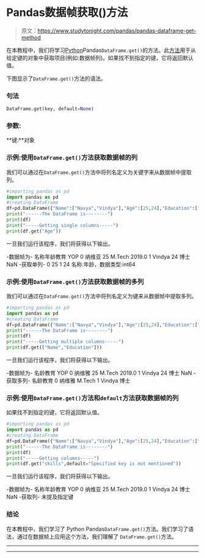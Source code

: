 # Pandas数据帧获取()方法

> 原文：<https://www.studytonight.com/pandas/pandas-dataframe-get-method>

在本教程中，我们将学习[Python](https://www.studytonight.com/python/getting-started-with-python)Pandas`DataFrame.get()`的方法。此[方法](https://www.studytonight.com/python/modules-and-functions)用于从给定键的对象中获取项目(例如:数据帧列)。如果找不到指定的键，它将返回默认值。

下图显示了`DataFrame.get()`方法的语法。

### 句法

```py
DataFrame.get(key, default=None)
```

### 参数:

**键:**对象

### 示例:使用`DataFrame.get()`方法获取数据帧的列

我们可以通过在`DataFrame.get()`方法中将列名定义为关键字来从数据帧中提取列。

```py
#importing pandas as pd
import pandas as pd
#creating DataFrame
df=pd.DataFrame({"Name":["Navya","Vindya"],"Age":[25,24],"Education":["M.Tech","Ph.d"],"YOP":[2019,None]})
print("------The DataFrame is--------")
print(df)
print("-----Getting single columns-----")
print(df.get("Age"))
```

一旦我们运行该程序，我们将获得以下输出。

-数据帧为-
名称年龄教育 YOP
0 纳维亚 25 M.Tech 2019.0
1 Vindya 24 博士 NaN
-获取单列-
0 25
1 24
名称:年龄，数据类型:int64

### 示例:使用`DataFrame.get()`方法获取数据帧的多列

我们可以通过在`DataFrame.get()`方法中将列名定义为键来从数据帧中提取多列。

```py
#importing pandas as pd
import pandas as pd
#creating DataFrame
df=pd.DataFrame({"Name":["Navya","Vindya"],"Age":[25,24],"Education":["M.Tech","Ph.d"],"YOP":[2019,None]})
print("------The DataFrame is--------")
print(df)
print("-----Getting multiple columns-----")
print(df.get(["Name","Education"]))
```

一旦我们运行该程序，我们将获得以下输出。

-数据帧为-
名龄教育 YOP
0 纳维雅 25 M.Tech 2019.0
1 Vindya 24 博士 NaN
-获取多列-
名龄教育
0 纳维雅 M.Tech
1 Vindya 博士

### 示例:使用`DataFrame.get()`方法和`default`方法获取数据帧的列

如果找不到指定的键，它将返回默认值。

```py
#importing pandas as pd
import pandas as pd
#creating DataFrame
df=pd.DataFrame({"Name":["Navya","Vindya"],"Age":[25,24],"Education":["M.Tech","Ph.d"],"YOP":[2019,None]})
print("------The DataFrame is--------")
print(df)
print("-----Getting columns-----")
print(df.get("skills",default="Specified key is not mentioned"))
```

一旦我们运行该程序，我们将获得以下输出。

-数据帧为-
名称年龄教育 YOP
0 纳维亚 25 M.Tech 2019.0
1 Vindya 24 博士 NaN
-获取列-
未提及指定键

### 结论

在本教程中，我们学习了 Python Pandas`DataFrame.get()`方法。我们学习了语法，通过在数据帧上应用这个方法，我们理解了 `DataFrame.get()`方法。

* * *

* * *